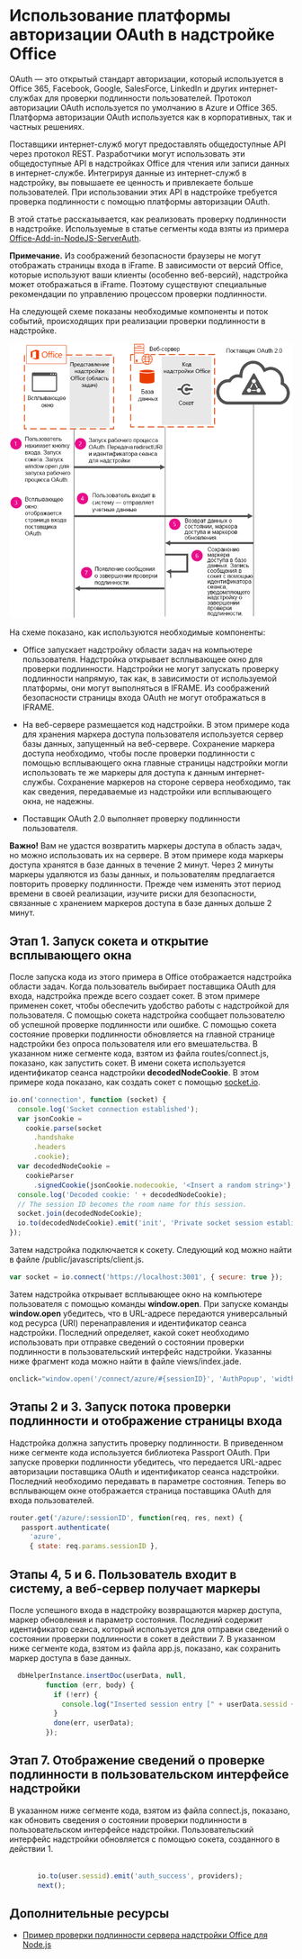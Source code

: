 
# <a name="use-the-oauth-authorization-framework-in-an-office-add-in"></a>Использование платформы авторизации OAuth в надстройке Office

OAuth — это открытый стандарт авторизации, который используется в Office 365, Facebook, Google, SalesForce, LinkedIn и других интернет-службах для проверки подлинности пользователей. Протокол авторизации OAuth используется по умолчанию в Azure и Office 365. Платформа авторизации OAuth используется как в корпоративных, так и частных решениях.

Поставщики интернет-служб могут предоставлять общедоступные API через протокол REST. Разработчики могут использовать эти общедоступные API в надстройках Office для чтения или записи данных в интернет-службе. Интегрируя данные из интернет-служб в надстройку, вы повышаете ее ценность и привлекаете больше пользователей. При использовании этих API в надстройке требуется проверка подлинности с помощью платформы авторизации OAuth.

В этой статье рассказывается, как реализовать проверку подлинности в надстройке. Используемые в статье сегменты кода взяты из примера [Office-Add-in-NodeJS-ServerAuth](https://github.com/OfficeDev/Office-Add-in-NodeJS-ServerAuth).

 **Примечание.** Из соображений безопасности браузеры не могут отображать страницы входа в iFrame. В зависимости от версий Office, которые используют ваши клиенты (особенно веб-версий), надстройка может отображаться в iFrame. Поэтому существуют специальные рекомендации по управлению процессом проверки подлинности. 

На следующей схеме показаны необходимые компоненты и поток событий, происходящих при реализации проверки подлинности в надстройке.

![Выполнение проверки подлинности OAuth в надстройке Office](../images/OAuthInOfficeAddin.png)

На схеме показано, как используются необходимые компоненты:


- Office запускает надстройку области задач на компьютере пользователя. Надстройка открывает всплывающее окно для проверки подлинности. Надстройки не могут запускать проверку подлинности напрямую, так как, в зависимости от используемой платформы, они могут выполняться в IFRAME. Из соображений безопасности страницы входа OAuth не могут отображаться в IFRAME. 
    
- На веб-сервере размещается код надстройки. В этом примере кода для хранения маркера доступа пользователя используется сервер базы данных, запущенный на веб-сервере. Сохранение маркера доступа необходимо, чтобы после проверки подлинности с помощью всплывающего окна главные страницы надстройки могли использовать те же маркеры для доступа к данным интернет-службы. Сохранение маркеров на стороне сервера необходимо, так как сведения, передаваемые из надстройки или всплывающего окна, не надежны.
    
- Поставщик OAuth 2.0 выполняет проверку подлинности пользователя.
    

    
 **Важно!** Вам не удастся возвратить маркеры доступа в область задач, но можно использовать их на сервере. В этом примере кода маркеры доступа хранятся в базе данных в течение 2 минут. Через 2 минуты маркеры удаляются из базы данных, и пользователям предлагается повторить проверку подлинности. Прежде чем изменять этот период времени в своей реализации, изучите риски для безопасности, связанные с хранением маркеров доступа в базе данных дольше 2 минут.


## <a name="step-1---start-socket-and-open-a-pop-up-window"></a>Этап 1. Запуск сокета и открытие всплывающего окна

После запуска кода из этого примера в Office отображается надстройка области задач. Когда пользователь выбирает поставщика OAuth для входа, надстройка прежде всего создает сокет. В этом примере применен сокет, чтобы обеспечить удобство работы с надстройкой для пользователя. С помощью сокета надстройка сообщает пользователю об успешной проверке подлинности или ошибке. С помощью сокета состояние проверки подлинности обновляется на главной странице надстройки без опроса пользователя или его вмешательства. В указанном ниже сегменте кода, взятом из файла routes/connect.js, показано, как запустить сокет. В имени сокета используется идентификатор сеанса надстройки **decodedNodeCookie**. В этом примере кода показано, как создать сокет с помощью [socket.io](http://socket.io/).


```js
io.on('connection', function (socket) {
  console.log('Socket connection established');
  var jsonCookie =
    cookie.parse(socket
      .handshake
      .headers
      .cookie);
  var decodedNodeCookie =
    cookieParser
      .signedCookie(jsonCookie.nodecookie, '<Insert a random string>');
  console.log('Decoded cookie: ' + decodedNodeCookie);
  // The session ID becomes the room name for this session.
  socket.join(decodedNodeCookie);
  io.to(decodedNodeCookie).emit('init', 'Private socket session established');
});

```

Затем надстройка подключается к сокету. Следующий код можно найти в файле /public/javascripts/client.js.




```js
var socket = io.connect('https://localhost:3001', { secure: true });
```

Затем надстройка открывает всплывающее окно на компьютере пользователя с помощью команды **window.open**. При запуске команды **window.open** убедитесь, что в URL-адресе передаются универсальный код ресурса (URI) перенаправления и идентификатор сеанса надстройки. Последний определяет, какой сокет необходимо использовать при отправке сведений о состоянии проверки подлинности в пользовательский интерфейс надстройки. Указанны ниже фрагмент кода можно найти в файле views/index.jade.




```js
onclick="window.open('/connect/azure/#{sessionID}', 'AuthPopup', 'width=500,height=500,centerscreen=1,menubar=0,toolbar=0,location=0,personalbar=0,status=0,titlebar=0,dialog=1')")
```


## <a name="steps-2-amp-3---start-the-authentication-flow-and-show-the-sign-in-page"></a>Этапы 2 и 3. Запуск потока проверки подлинности и отображение страницы входа

Надстройка должна запустить проверку подлинности. В приведенном ниже сегменте кода используется библиотека Passport OAuth. При запуске проверки подлинности убедитесь, что передается URL-адрес авторизации поставщика OAuth и идентификатор сеанса надстройки. Последний необходимо передавать в параметре состояния. Теперь во всплывающем окне отображается страница поставщика OAuth для входа пользователей.


```js
router.get('/azure/:sessionID', function(req, res, next) { 
   passport.authenticate( 
     'azure',  
     { state: req.params.sessionID }, 

```


## <a name="steps-4-5-amp-6---user-signs-in-and-web-server-receives-tokens"></a>Этапы 4, 5 и 6. Пользователь входит в систему, а веб-сервер получает маркеры

 После успешного входа в надстройку возвращаются маркер доступа, маркер обновления и параметр состояния. Последний содержит идентификатор сеанса, который используется для отправки сведений о состоянии проверки подлинности в сокет в действии 7. В указанном ниже сегменте кода, взятом из файла app.js, показано, как сохранить маркер доступа в базе данных.


```js
  dbHelperInstance.insertDoc(userData, null, 
         function (err, body) { 
           if (!err) { 
             console.log("Inserted session entry [" + userData.sessid + "] id: " + body.id); 
           } 
           done(err, userData); 
         }); 

```


## <a name="step-7---show-authentication-information-in-the-add-ins-ui"></a>Этап 7. Отображение сведений о проверке подлинности в пользовательском интерфейсе надстройки

В указанном ниже сегменте кода, взятом из файла connect.js, показано, как обновить сведения о состоянии проверки подлинности в пользовательском интерфейсе надстройки. Пользовательский интерфейс надстройки обновляется с помощью сокета, созданного в действии 1.


```js
  
       io.to(user.sessid).emit('auth_success', providers); 
       next(); 

```


## <a name="additional-resources"></a>Дополнительные ресурсы
<a name="bk_addresources"> </a>


- [Пример проверки подлинности сервера надстройки Office для Node.js](https://github.com/OfficeDev/Office-Add-in-Nodejs-ServerAuth/blob/master/README.md)
    
